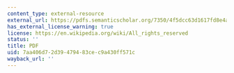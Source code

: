 ```yaml
---
content_type: external-resource
external_url: https://pdfs.semanticscholar.org/7350/4f5dcc63d1617fd8e4a6d439be1ba09a6c8d.pdf
has_external_license_warning: true
license: https://en.wikipedia.org/wiki/All_rights_reserved
status: ''
title: PDF
uid: 7aa406d7-2d39-4794-83ce-c9a430ff571c
wayback_url: ''
---
```

